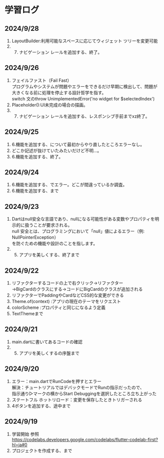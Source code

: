 # 学習ログ

## 2024/9/28

1.  LayoutBuilder:利用可能なスペースに応じてウィジェット ツリーを変更可能
2.  7. ナビゲーション レールを追加する、終了。

## 2024/9/26

1.  フェイルファスト（Fail Fast）  
     プログラムやシステムが問題やエラーをできるだけ早期に検出して、問題が大きくなる前に処理を停止する設計哲学を指す。  
    switch 文のthrow UnimplementedError('no widget for $selectedIndex')
2.  Placeholder():UI未完成の場合の描画。
3.  7. ナビゲーション レールを追加する、レスポンシブ手前までxz終了。

## 2024/9/25

1.  6.機能を追加する、について最初からやり直したところエラーなし。
2.  どこか記述が抜けていたみたいだけど不明…。
3.  6.機能を追加する、終了。

## 2024/9/24

1.  6.機能を追加する、でエラー。どこが間違っているか調査。
2.  6.機能を追加する、まで

## 2024/9/23

1.  Dartはnull安全な言語であり、nullになる可能性がある変数やプロパティを明示的に扱うことが要求される。  
    null 安全とは、プログラミングにおいて「null」値によるエラー（例: NullPointerException）  
    を防ぐための機能や設計のことを指します。
2.  5.  アプリを美しくする、終了まで

## 2024/9/22

1. リファクターするコードの上で右クリック→リファクター  
   →BigCardのクラスにする→コードにBigCardのクラスが追加される
2. リファクターでPaddingやCardなどCSS的な変更ができる
3. Theme.of(context) :アプリの現在のテーマをリクエスト
4. colorScheme :プロパティと同じになるよう定義
5. TextThemeまで

## 2024/9/21

1. main.dartに書いてあるコードの確認
2. 5. アプリを美しくするの序盤まで

## 2024/9/20

1. エラー：main.dartでRunCodeを押すとエラー  
   解決：チュートリアルではデバックモードでRunの指示だったので、  
   指示通り▷マークの横からStart Debuggingを選択したところ立ち上がった
2. ステートフル ホットリロード：変更を保存したときトリガーされる
3. 4ボタンを追加する、途中まで

## 2024/9/19

1. 学習開始
   参照　https://codelabs.developers.google.com/codelabs/flutter-codelab-first?hl=ja#0
2. プロジェクトを作成する、まで
